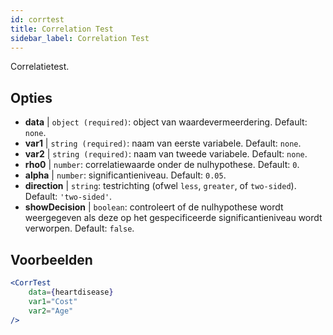 ```yaml
---
id: corrtest
title: Correlation Test
sidebar_label: Correlation Test
---
```


Correlatietest.

## Opties

* __data__ | `object (required)`: object van waardevermeerdering. Default: `none`.
* __var1__ | `string (required)`: naam van eerste variabele. Default: `none`.
* __var2__ | `string (required)`: naam van tweede variabele. Default: `none`.
* __rho0__ | `number`: correlatiewaarde onder de nulhypothese. Default: `0`.
* __alpha__ | `number`: significantieniveau. Default: `0.05`.
* __direction__ | `string`: testrichting (ofwel `less`, `greater`, of `two-sided`). Default: `'two-sided'`.
* __showDecision__ | `boolean`: controleert of de nulhypothese wordt weergegeven als deze op het gespecificeerde significantieniveau wordt verworpen. Default: `false`.


## Voorbeelden

```jsx live
<CorrTest
    data={heartdisease} 
    var1="Cost"
    var2="Age"
/>
```
